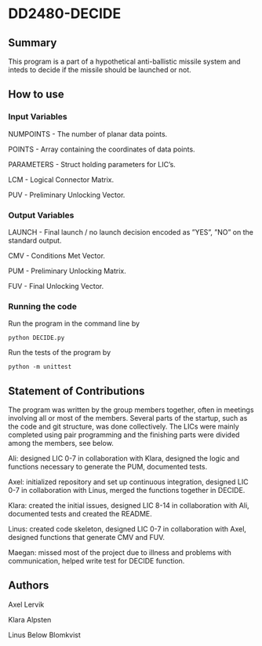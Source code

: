 # DD2480-DECIDE

## Summary

This program is a part of a hypothetical anti-ballistic missile system and inteds to decide if the missile should be launched or not. 

## How to use

### Input Variables

NUMPOINTS - The number of planar data points.

POINTS - Array containing the coordinates of data points.

PARAMETERS - Struct holding parameters for LIC’s.

LCM - Logical Connector Matrix.

PUV - Preliminary Unlocking Vector.

### Output Variables

LAUNCH - Final launch / no launch decision encoded as ”YES”, ”NO” on the standard output.

CMV - Conditions Met Vector.

PUM - Preliminary Unlocking Matrix.

FUV - Final Unlocking Vector.

### Running the code

Run the program in the command line by 

`python DECIDE.py`

Run the tests of the program by 

`python -m unittest`

## Statement of Contributions

The program was written by the group members together, often in meetings involving all or most of the members. Several parts of the startup, such as the code and git structure, was done collectively. The LICs were mainly completed using pair programming and the finishing parts were divided among the members, see below. 

Ali: designed LIC 0-7 in collaboration with Klara, designed the logic and functions necessary to generate the PUM, documented tests. 

Axel: initialized repository and set up continuous integration, designed LIC 0-7 in collaboration with Linus, merged the functions together in DECIDE. 

Klara: created the initial issues, designed LIC 8-14 in collaboration with Ali, documented tests and created the README. 

Linus: created code skeleton, designed LIC 0-7 in collaboration with Axel, designed functions that generate CMV and FUV.

Maegan: missed most of the project due to illness and problems with communication, helped write test for DECIDE function. 

## Authors

Axel Lervik

Klara Alpsten

Linus Below Blomkvist


